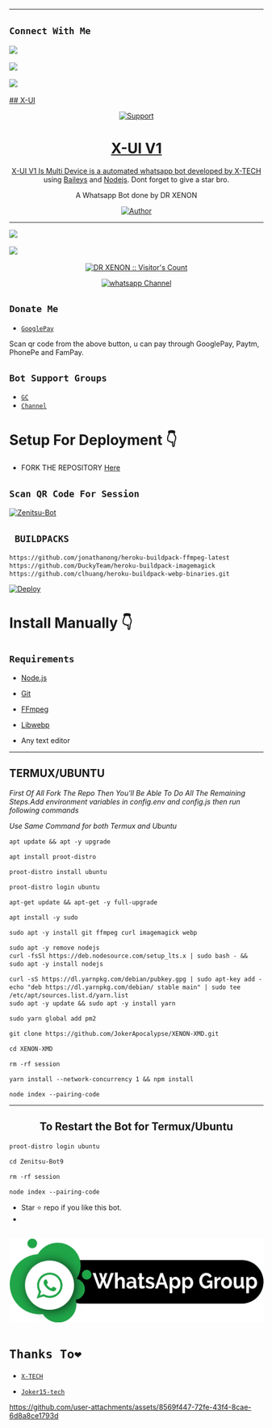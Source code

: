


---
## ```Connect With Me```

<p align="center">

<a href="https://wa.me/2250500107362"><img src="https://img.shields.io/badge/Contact Deepak-25D366?style=for-the-badge&logo=whatsapp&logoColor=white" />

<a href="https://www.whatsapp.com/channel/0029VadaaRZK5cDOTh6sMD41"><img src="https://img.shields.io/badge/Join Official GC-25D366?style=for-the-badge&logo=whatsapp&logoColor=white" />

<a href="https://youtube.com/@X-TECH-CORP"><img src="https://img.shields.io/badge/Subscribe Deepak-ff0000?style=for-the-badge&logo=youtube&logoColor=ff000000&link=https://youtube.com/@X-TECH-CORP" /><br>

</p>
## X-UI
</p>
<p align="center">
  <a href="https://github.com/X-TECH-CORP/X-UI-V1">
    <img alt=Support height="300" src="https://i.imgur.com/BdRa36C.jpeg"> 
    </p>
<h1 align="center">   X-UI V1
</h1>
<p align="center"> 
  X-UI V1 Is Multi Device is a automated whatsapp bot developed by <a href="https://youtube.com/@X-TECH-CORP" target="_blank">X-TECH</a> using <a href="https://github.com/WhiskeySockets/Baileys" target="_blank">Baileys</a> and <a href="https://github.com/nodejs" target="_blank">Nodejs</a>. Dont forget to give a star bro.

</p>
<p align="center"> A Whatsapp Bot done by DR XENON
 
  </a>
</p>
<p align="center">
<a href="https://github.com/X-TECH-CORP"><img title="Author" src="https://img.shields.io/badge/X-TECH-UI-black?style=for-the-badge&logo=github"></a>
<p/>



---  

</p>


   <p align="left">
  <a href="https://github.com/X-UI-V1/fork">
    <img src="https://img.shields.io/github/forks/X-TECH-CORP/X-UI-V1?label=Fork&style=social">
  <p align="left"> 
  <a href="https://github.com/X-UI-V1/stargazers">
    <img src="https://img.shields.io/github/stars/X-TECH-CORP/X-UI-V1?style=social">
      
  
 

</p>
<p align="center"><img src="https://profile-counter.glitch.me/{X-TECH-CORP}/count.svg" alt="DR XENON :: Visitor's Count" /></p>
<p align="center">
 <a href="https://www.whatsapp.com/channel/0029VadaaRZK5cDOTh6sMD41" target="_blank">
    <img alt="whatsapp Channel" src="https://img.shields.io/badge/ Whatsapp Support Channel-25D366?style=for-the-badge&logo=whatsapp&logoColor=Blue" />
  </a>
</p>



## ```Donate Me```

- [`GooglePay`](https://i.imgur.com/BdRa36C.jpeg)

<p align="left">

Scan qr code from the above button, u can pay through GooglePay, Paytm, PhonePe and FamPay.

</p>

## ```Bot Support Groups```

- [`GC`](https://www.whatsapp.com/channel/0029VadaaRZK5cDOTh6sMD41)
- [`Channel`](https://www.whatsapp.com/channel/0029VadaaRZK5cDOTh6sMD41)

# Setup For Deployment 👇

- FORK THE REPOSITORY [Here](https://github.com/JokerApocalypse/X-UI-V1)
   
## `Scan QR Code For Session`
[![Zenitsu-Bot](https://repl.it/badge/github/quiec/whatsasena)](https://replit.com/@deepakbots/Zenitsu6paircode#main.sh)
   
## ` BUILDPACKS`

```
https://github.com/jonathanong/heroku-buildpack-ffmpeg-latest
https://github.com/DuckyTeam/heroku-buildpack-imagemagick
https://github.com/clhuang/heroku-buildpack-webp-binaries.git
```

[![Deploy](https://www.herokucdn.com/deploy/button.svg)](https://heroku.com/deploy?template=https://github.com/JokerApocalypse/XENON-XMD/)

# Install Manually 👇

## `Requirements`

* [Node.js](https://nodejs.org/en/)

* [Git](https://git-scm.com/downloads)

* [FFmpeg](https://github.com/BtbN/FFmpeg-Builds/releases/download/autobuild-2020-12-08-13-03/ffmpeg-n4.3.1-26-gca55240b8c-win64-gpl-4.3.zip)

* [Libwebp](https://developers.google.com/speed/webp/download)

* Any text editor
-------
## TERMUX/UBUNTU 
_First Of All Fork The Repo Then You'll Be Able To Do All The Remaining Steps.Add environment variables in config.env and config.js then run
following commands_

*Use Same Command for both Termux and Ubuntu*
```
apt update && apt -y upgrade
```
```
apt install proot-distro
```
```
proot-distro install ubuntu
```
```
proot-distro login ubuntu
```
```
apt-get update && apt-get -y full-upgrade
```
```
apt install -y sudo
```
```
sudo apt -y install git ffmpeg curl imagemagick webp
```
```
sudo apt -y remove nodejs
curl -fsSl https://deb.nodesource.com/setup_lts.x | sudo bash - && sudo apt -y install nodejs
```
```
curl -sS https://dl.yarnpkg.com/debian/pubkey.gpg | sudo apt-key add - 
echo "deb https://dl.yarnpkg.com/debian/ stable main" | sudo tee /etc/apt/sources.list.d/yarn.list
sudo apt -y update && sudo apt -y install yarn
```
```
sudo yarn global add pm2
```

```
git clone https://github.com/JokerApocalypse/XENON-XMD.git
```
```
cd XENON-XMD
```
```
rm -rf session
```
```
yarn install --network-concurrency 1 && npm install
```
```
node index --pairing-code
```

 ---
 
<h2 align="center">  To Restart the Bot for Termux/Ubuntu </h2>

```
proot-distro login ubuntu
```
```
cd Zenitsu-Bot9
```
```
rm -rf session
```
```
node index --pairing-code
```

- Star ⭐ repo if you like this bot.
- 
[![JOIN WHATSAPP CHANNEL](https://raw.githubusercontent.com/Neeraj-x0/Neeraj-x0/main/photos/suddidina-join-whatsapp.png)](https://www.whatsapp.com/channel/0029VadaaRZK5cDOTh6sMD41)
--------
# `Thanks To❤️`


- [`X-TECH`](https://github.com/X-TECH-CORP) 

- [`Joker15-tech`](https://github.com/Joker15-tech)




https://github.com/user-attachments/assets/8569f447-72fe-43f4-8cae-6d8a8ce1793d




